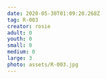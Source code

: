 ```yaml
---
date: 2020-05-30T01:09:20.268Z
tag: R-003
creator: rosie
adult: 0
youth: 0
small: 0
medium: 0
large: 3
photo: assets/R-003.jpg
---
```

